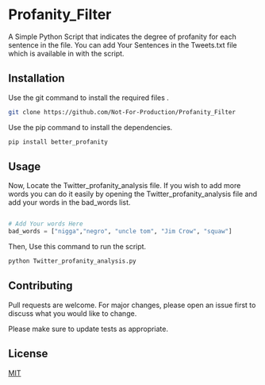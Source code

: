 # Profanity_Filter

A Simple Python Script that indicates the degree of profanity for each sentence in the file. You can add Your Sentences in the Tweets.txt file which is available in with the script.


## Installation

Use the git command to install the required files .

```bash
git clone https://github.com/Not-For-Production/Profanity_Filter
```

Use the pip command to install the dependencies.

```bash
pip install better_profanity
```

## Usage

Now, Locate the Twitter_profanity_analysis file. If you wish to add more words you can do it easily by opening the Twitter_profanity_analysis file and add your words in the bad_words list.

```python

# Add Your words Here
bad_words = ["nigga","negro", "uncle tom", "Jim Crow", "squaw"]

```  

Then, Use this command to run the script.
```bash
python Twitter_profanity_analysis.py
```

## Contributing
Pull requests are welcome. For major changes, please open an issue first to discuss what you would like to change.

Please make sure to update tests as appropriate.

## License
[MIT](https://choosealicense.com/licenses/mit/)

  